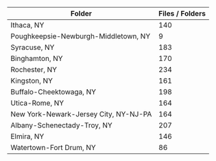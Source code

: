 | Folder                                |   Files / Folders |
|---------------------------------------|-------------------|
| Ithaca, NY                            |               140 |
| Poughkeepsie-Newburgh-Middletown, NY  |                 9 |
| Syracuse, NY                          |               183 |
| Binghamton, NY                        |               170 |
| Rochester, NY                         |               234 |
| Kingston, NY                          |               161 |
| Buffalo-Cheektowaga, NY               |               198 |
| Utica-Rome, NY                        |               164 |
| New York-Newark-Jersey City, NY-NJ-PA |               164 |
| Albany-Schenectady-Troy, NY           |               207 |
| Elmira, NY                            |               146 |
| Watertown-Fort Drum, NY               |                86 |